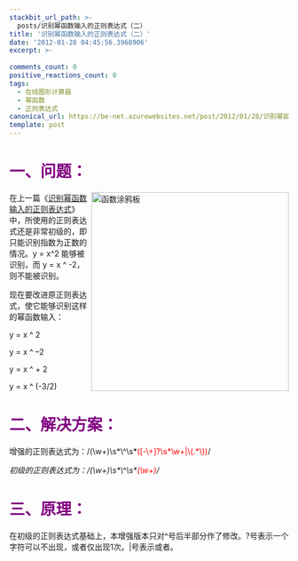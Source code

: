```yaml
---
stackbit_url_path: >-
  posts/识别幂函数输入的正则表达式（二）
title: '识别幂函数输入的正则表达式（二）'
date: '2012-01-28 04:45:56.3968906'
excerpt: >-
  
comments_count: 0
positive_reactions_count: 0
tags: 
  - 在线图形计算器
  - 幂函数
  - 正则表达式
canonical_url: https://be-net.azurewebsites.net/post/2012/01/28/识别幂函数输入的正则表达式（二）
template: post
---
```

<h1><font color="#800080">一、问题：</font></h1>  <p><a title="函数涂鸦板 - 在线图形计算器" href="http://www.zizhujy.com/FunctionGraffiti" target="_blank"><img style="border-right-width: 0px; display: inline; border-top-width: 0px; border-bottom-width: 0px; margin-left: 0px; border-left-width: 0px; margin-right: 0px" border="0" alt="函数涂鸦板" align="right" src="http://www.zizhujy.com/Content/Images/FunctionGraffiti.png" width="356" height="358" /></a>在上一篇《<a href="http://www.zizhujy.com/blog/post/2012/01/28/%E8%AF%86%E5%88%AB%E5%B9%82%E5%87%BD%E6%95%B0%E8%BE%93%E5%85%A5%E7%9A%84%E6%AD%A3%E5%88%99%E8%A1%A8%E8%BE%BE%E5%BC%8F.aspx">识别幂函数输入的正则表达式</a>》中，所使用的正则表达式还是非常初级的，即只能识别指数为正数的情况。y = x^2 能够被识别，而 y = x ^ -2，则不能被识别。</p>  <p>现在要改进原正则表达式，使它能够识别这样的幂函数输入：</p>  <p>y = x ^ 2 </p>  <p>y = x ^ –2</p>  <p>y = x ^ + 2</p>  <p>y = x ^ (-3/2)</p>  <h1><font color="#800080">二、解决方案：</font></h1>  <p>增强的正则表达式为：/(\w+)\s*\^\s<font color="#ff0000"><font color="#000000">*</font>([-\+]?\s*\w+|\(.*\))</font>/</p>  <p><em>初级的正则表达式为：/(\w+)\s*\^\s*<font color="#ff0000">(\w+)</font>/</em></p>  <h1><font color="#800080">三、原理：</font></h1>  <p>在初级的正则表达式基础上，本增强版本只对^号后半部分作了修改。?号表示一个字符可以不出现，或者仅出现1次。|号表示或者。</p>